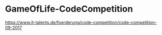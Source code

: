 # GameOfLife-CodeCompetition
https://www.it-talents.de/foerderung/code-competition/code-competition-09-2017
